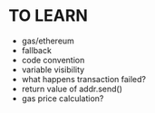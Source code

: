 # TO LEARN
- gas/ethereum
- fallback
- code convention
- variable visibility
- what happens transaction failed?
- return value of addr.send()
- gas price calculation?
